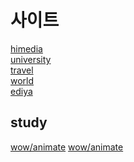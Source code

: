 # 사이트
[himedia](https://dkswldms12.github.io/web2019/site/01himedia)<br>
[university](https://dkswldms12.github.io/web2019/site/02university)<br>
[travel](https://dkswldms12.github.io/web2019/site/03travel)<br>
[world](https://dkswldms12.github.io/web2019/site/04world)<br>
[ediya](https://dkswldms12.github.io/web2019/site/ediya)<br>

## study
[wow/animate](https://dkswldms12.github.io/web2019/hh/20191128animate)
[wow/animate](https://dkswldms12.github.io/web2019/hh/20191201media)

